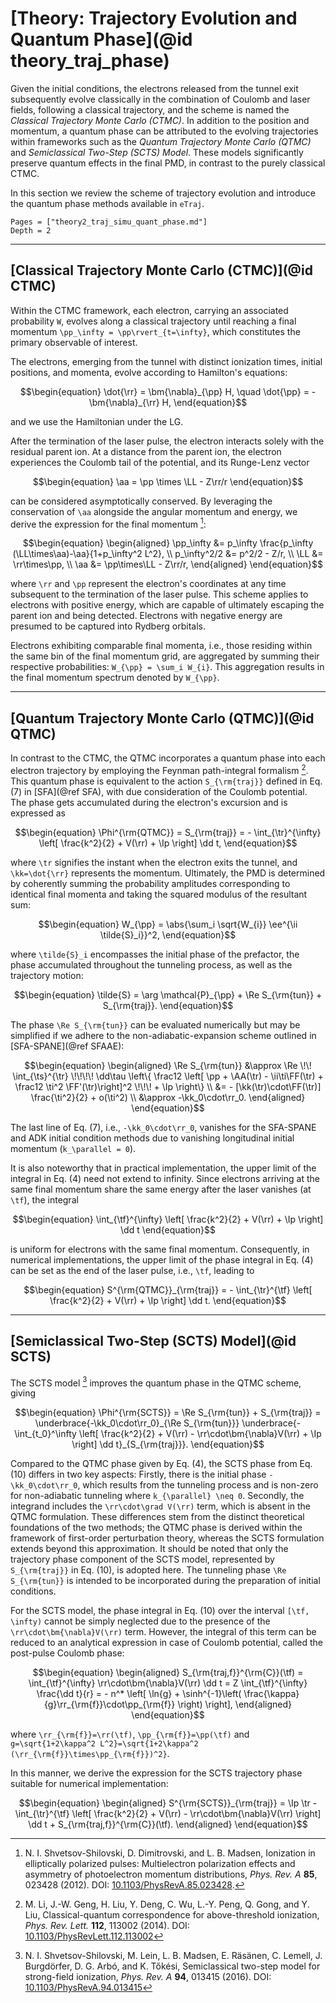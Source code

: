 # [Theory: Trajectory Evolution and Quantum Phase](@id theory_traj_phase)

Given the initial conditions, the electrons released from the tunnel exit subsequently evolve classically in the combination of Coulomb and laser fields, following a classical trajectory, and the scheme is named the *Classical Trajectory Monte Carlo (CTMC)*.
In addition to the position and momentum, a quantum phase can be attributed to the evolving trajectories within frameworks such as the *Quantum Trajectory Monte Carlo (QTMC)* and *Semiclassical Two-Step (SCTS) Model*. These models significantly preserve quantum effects in the final PMD, in contrast to the purely classical CTMC.

In this section we review the scheme of trajectory evolution and introduce the quantum phase methods available in `eTraj`.

```@contents
Pages = ["theory2_traj_simu_quant_phase.md"]
Depth = 2
```

---------------------------

## [Classical Trajectory Monte Carlo (CTMC)](@id CTMC)


Within the CTMC framework, each electron, carrying an associated probability ``W``, evolves along a classical trajectory until reaching a final momentum ``\pp_\infty = \pp\rvert_{t=\infty}``, which constitutes the primary observable of interest.

The electrons, emerging from the tunnel with distinct ionization times, initial positions, and momenta, evolve according to Hamilton's equations:
```math
\begin{equation}
    \dot{\rr} = \bm{\nabla}_{\pp} H, \quad \dot{\pp} = - \bm{\nabla}_{\rr} H,
\end{equation}
```
and we use the Hamiltonian under the LG.

After the termination of the laser pulse, the electron interacts solely with the residual parent ion.
At a distance from the parent ion, the electron experiences the Coulomb tail of the potential, and its Runge-Lenz vector
```math
\begin{equation}
    \aa = \pp \times \LL - Z\rr/r
\end{equation}
```
can be considered asymptotically conserved.
By leveraging the conservation of ``\aa`` alongside the angular momentum and energy, we derive the expression for the final momentum [^ShvetsovShilovski_2012]:
```math
\begin{equation}
\begin{aligned}
    \pp_\infty      &= p_\infty \frac{p_\infty (\LL\times\aa)-\aa}{1+p_\infty^2 L^2}, \\
    p_\infty^2/2    &= p^2/2 - Z/r, \\
    \LL             &= \rr\times\pp, \\
    \aa             &= \pp\times\LL - Z\rr/r,
\end{aligned}
\end{equation}
```
where ``\rr`` and ``\pp`` represent the electron's coordinates at any time subsequent to the termination of the laser pulse.
This scheme applies to electrons with positive energy, which are capable of ultimately escaping the parent ion and being detected.
Electrons with negative energy are presumed to be captured into Rydberg orbitals.

Electrons exhibiting comparable final momenta, i.e., those residing within the same bin of the final momentum grid, are aggregated by summing their respective probabilities: ``W_{\pp} = \sum_i W_{i}``. This aggregation results in the final momentum spectrum denoted by ``W_{\pp}``.

[^ShvetsovShilovski_2012]: N. I. Shvetsov-Shilovski, D. Dimitrovski, and L. B. Madsen, Ionization in elliptically polarized pulses: Multielectron polarization effects and asymmetry of photoelectron momentum distributions, *Phys. Rev. A* **85**, 023428 (2012). DOI: [10.1103/PhysRevA.85.023428](https://doi.org/10.1103/PhysRevA.85.023428).

---------------------------

## [Quantum Trajectory Monte Carlo (QTMC)](@id QTMC)

In contrast to the CTMC, the QTMC incorporates a quantum phase into each electron trajectory by employing the Feynman path-integral formalism [^Li_2014]. This quantum phase is equivalent to the action ``S_{\rm{traj}}`` defined in Eq. (7) in [SFA](@ref SFA), with due consideration of the Coulomb potential.
The phase gets accumulated during the electron's excursion and is expressed as
```math
\begin{equation}
    \Phi^{\rm{QTMC}} = S_{\rm{traj}} = - \int_{\tr}^{\infty} \left[ \frac{k^2}{2} + V(\rr) + \Ip \right] \dd t,
\end{equation}
```
where ``\tr`` signifies the instant when the electron exits the tunnel, and ``\kk=\dot{\rr}`` represents the momentum.
Ultimately, the PMD is determined by coherently summing the probability amplitudes corresponding to identical final momenta and taking the squared modulus of the resultant sum:
```math
\begin{equation}
    W_{\pp} = \abs{\sum_i \sqrt{W_{i}} \ee^{\ii \tilde{S}_i}}^2,
\end{equation}
```
where ``\tilde{S}_i`` encompasses the initial phase of the prefactor, the phase accumulated throughout the tunneling process, as well as the trajectory motion:
```math
\begin{equation}
    \tilde{S} = \arg \mathcal{P}_{\pp} + \Re S_{\rm{tun}} + S_{\rm{traj}}.
\end{equation}
```
The phase ``\Re S_{\rm{tun}}`` can be evaluated numerically but may be simplified if we adhere to the non-adiabatic-expansion scheme outlined in [SFA-SPANE](@ref SFAAE):
```math
\begin{equation}
\begin{aligned}
    \Re S_{\rm{tun}}
    &\approx \Re \!\! \int_{\ts}^{\tr} \!\!\!\! \dd\tau \left\{ \frac12 \left[ \pp + \AA(\tr) - \ii\ti\FF(\tr) + \frac12 \ti^2 \FF'(\tr)\right]^2 \!\!\! + \Ip \right\} \\
    &= - [\kk(\tr)\cdot\FF(\tr)] \frac{\ti^2}{2} + o(\ti^2) \\
    &\approx -\kk_0\cdot\rr_0.
\end{aligned}
\end{equation}
```
The last line of Eq. (7), i.e., ``-\kk_0\cdot\rr_0``, vanishes for the SFA-SPANE and ADK initial condition methods due to vanishing longitudinal initial momentum (``k_\parallel = 0``).

It is also noteworthy that in practical implementation, the upper limit of the integral in Eq. (4) need not extend to infinity.
Since electrons arriving at the same final momentum share the same energy after the laser vanishes (at ``\tf``), the integral
```math
\begin{equation}
    \int_{\tf}^{\infty} \left[ \frac{k^2}{2} + V(\rr) + \Ip \right] \dd t
\end{equation}
```
is uniform for electrons with the same final momentum.
Consequently, in numerical implementations, the upper limit of the phase integral in Eq. (4) can be set as the end of the laser pulse, i.e., ``\tf``, leading to
```math
\begin{equation}
    S^{\rm{QTMC}}_{\rm{traj}} = - \int_{\tr}^{\tf} \left[ \frac{k^2}{2} + V(\rr) + \Ip \right] \dd t.
\end{equation}
```

[^Li_2014]: M. Li, J.-W. Geng, H. Liu, Y. Deng, C. Wu, L.-Y. Peng, Q. Gong, and Y. Liu, Classical-quantum correspondence for above-threshold ionization, *Phys. Rev. Lett.* **112**, 113002 (2014). DOI: [10.1103/PhysRevLett.112.113002](https://doi.org/10.1103/PhysRevLett.112.113002)

---------------------------

## [Semiclassical Two-Step (SCTS) Model](@id SCTS)

The SCTS model [^ShvetsovShilovski_2016] improves the quantum phase in the QTMC scheme, giving
```math
\begin{equation}
    \Phi^{\rm{SCTS}} = \Re S_{\rm{tun}} + S_{\rm{traj}}
    = \underbrace{-\kk_0\cdot\rr_0}_{\Re S_{\rm{tun}}} \underbrace{- \int_{t_0}^\infty \left[ \frac{k^2}{2} + V(\rr) - \rr\cdot\bm{\nabla}V(\rr) + \Ip \right] \dd t}_{S_{\rm{traj}}}.
\end{equation}
```
Compared to the QTMC phase given by Eq. (4), the SCTS phase from Eq. (10) differs in two key aspects:
Firstly, there is the initial phase ``-\kk_0\cdot\rr_0``, which results from the tunneling process and is non-zero for non-adiabatic tunneling where ``k_{\parallel} \neq 0``.
Secondly, the integrand includes the ``\rr\cdot\grad V(\rr)`` term, which is absent in the QTMC formulation.
These differences stem from the distinct theoretical foundations of the two methods; the QTMC phase is derived within the framework of first-order perturbation theory, whereas the SCTS formulation extends beyond this approximation.
It should be noted that only the trajectory phase component of the SCTS model, represented by ``S_{\rm{traj}}`` in Eq. (10), is adopted here. The tunneling phase ``\Re S_{\rm{tun}}`` is intended to be incorporated during the preparation of initial conditions.

For the SCTS model, the phase integral in Eq. (10) over the interval ``[\tf, \infty)`` cannot be simply neglected due to the presence of the ``\rr\cdot\bm{\nabla}V(\rr)`` term.
However, the integral of this term can be reduced to an analytical expression in case of Coulomb potential, called the post-pulse Coulomb phase:
```math
\begin{equation}
\begin{aligned}
    S_{\rm{traj,f}}^{\rm{C}}(\tf)
    = \int_{\tf}^{\infty} \rr\cdot\bm{\nabla}V(\rr) \dd t
    = Z \int_{\tf}^{\infty} \frac{\dd t}{r}
    = - n^* \left[ \ln{g} + \sinh^{-1}\left( \frac{\kappa}{g}\rr_{\rm{f}}\cdot\pp_{\rm{f}} \right) \right],
\end{aligned}
\end{equation}
```
where ``\rr_{\rm{f}}=\rr(\tf)``, ``\pp_{\rm{f}}=\pp(\tf)`` and ``g=\sqrt{1+2\kappa^2 L^2}=\sqrt{1+2\kappa^2 (\rr_{\rm{f}}\times\pp_{\rm{f}})^2}``.

In this manner, we derive the expression for the SCTS trajectory phase suitable for numerical implementation:
```math
\begin{equation}
\begin{aligned}
    S^{\rm{SCTS}}_{\rm{traj}}
    = \Ip \tr - \int_{\tr}^{\tf} \left[ \frac{k^2}{2} + V(\rr) - \rr\cdot\bm{\nabla}V(\rr) \right] \dd t + S_{\rm{traj,f}}^{\rm{C}}(\tf).
\end{aligned}
\end{equation}
```

[^ShvetsovShilovski_2016]: N. I. Shvetsov-Shilovski, M. Lein, L. B. Madsen, E. Räsänen, C. Lemell, J. Burgdörfer, D. G. Arbó, and K. Tőkési, Semiclassical two-step model for strong-field ionization, *Phys. Rev. A* **94**, 013415 (2016). DOI: [10.1103/PhysRevA.94.013415](https://dx.doi.org/10.1103/PhysRevA.94.013415)
